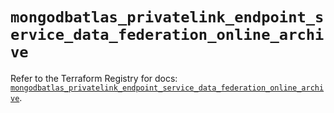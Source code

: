 # `mongodbatlas_privatelink_endpoint_service_data_federation_online_archive`

Refer to the Terraform Registry for docs: [`mongodbatlas_privatelink_endpoint_service_data_federation_online_archive`](https://registry.terraform.io/providers/mongodb/mongodbatlas/1.21.4/docs/resources/privatelink_endpoint_service_data_federation_online_archive).
